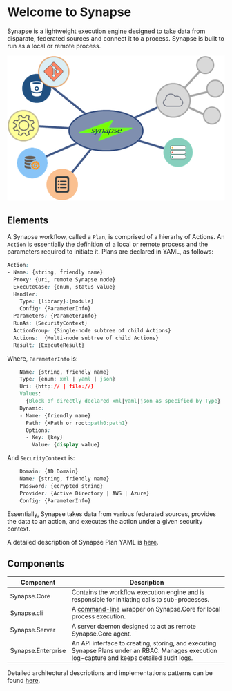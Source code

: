 # Welcome to Synapse

Synapse is a lightweight execution engine designed to take data from disparate, federated sources and connect it to a process.  Synapse is built to run as a local or remote process.

<p align="center">
<img alt="Synapse Concept" src="img/syn_concept.png" />
</p>

## Elements

A Synapse workflow, called a `Plan`, is comprised of a hierarhy of Actions.  An `Action` is essentially the definition of a local or remote process and the parameters required to initiate it.  Plans are declared in YAML, as follows:

```css
Action:
- Name: {string, friendly name}
  Proxy: {uri, remote Synapse node}
  ExecuteCase: {enum, status value}
  Handler:
    Type: {library}:{module}
    Config: {ParameterInfo}
  Parameters: {ParameterInfo}
  RunAs: {SecurityContext}
  ActionGroup: {Single-node subtree of child Actions}
  Actions:  {Multi-node subtree of child Actions}
  Result: {ExecuteResult}
```
Where, `ParameterInfo` is:
```css
    Name: {string, friendly name}
    Type: {enum: xml | yaml | json}
    Uri: {http:// | file://}
    Values:
      {Block of directly declared xml|yaml|json as specified by Type}
    Dynamic:
    - Name: {friendly name}
      Path: {XPath or root:path0:path1}
      Options:
      - Key: {key}
        Value: {display value}
```
And `SecurityContext` is:
```css
    Domain: {AD Domain}
    Name: {string, friendly name}
    Password: {ecrypted string}
    Provider: {Active Directory | AWS | Azure}
    Config: {ParameterInfo}
```

Essentially, Synapse takes data from various federated sources, provides the data to an action, and executes the action under a given security context.

A detailed description of Synapse Plan YAML is [here](/plan/ "Plan YAML").

## Components

| Component | Description
|--------|--------
|Synapse.Core|Contains the workflow execution engine and is responsible for initiating calls to sub-processes.
|Synapse.cli|A [command-line](/cli/ "Command-line") wrapper on Synapse.Core for local process execution.
|Synapse.Server|A server daemon designed to act as remote Synapse.Core agent.
|Synapse.Enterprise|An API interface to creating, storing, and executing Synapse Plans under an RBAC.  Manages execution log-capture and keeps detailed audit logs.

Detailed architectural descriptions and implementations patterns can be found [here](/architecture/ "Architecture").
